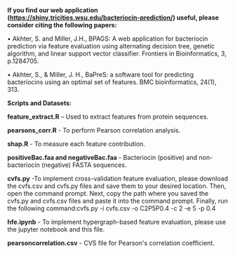 **If you find our web application (https://shiny.tricities.wsu.edu/bacteriocin-prediction/) useful, please consider citing the following papers:**

• Akhter, S. and Miller, J.H., BPAGS: A web application for bacteriocin prediction via feature evaluation using alternating decision tree, genetic algorithm, and linear support vector classifier. Frontiers in Bioinformatics, 3, p.1284705.

• Akhter, S., & Miller, J. H., BaPreS: a software tool for predicting bacteriocins using an optimal set of features. BMC bioinformatics, 24(1), 313.

**Scripts and Datasets:**

**feature_extract.R** – Used to extract features from protein sequences.

**pearsons_corr.R** - To perform Pearson correlation analysis.

**shap.R** - To measure each feature contribution.

**positiveBac.faa and negativeBac.faa** - Bacteriocin (positive) and non-bacteriocin (negative) FASTA sequences.

**cvfs.py** -To implement cross-validation feature evaluation, please download the cvfs.csv and cvfs.py files and save them to your desired location. Then, open the command prompt. Next, copy the path where you saved the cvfs.py and cvfs.csv files and paste it into the command prompt. Finally, run the following command:cvfs.py -i cvfs.csv -o C2P5P0.4 -c 2 -e 5 -p 0.4

**hfe.ipynb** - To implement hypergraph-based feature evaluation, please use the jupyter notebook and this file.

**pearsoncorrelation.csv** - CVS file for Pearson's correlation coefficient.


